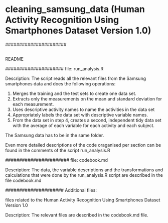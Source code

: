 # cleaning_samsung_data (Human Activity Recognition Using Smartphones Dataset Version 1.0)
######################
####
##
README

#####################
file: run_analysis.R

Description:
The script reads all the relevant files from the Samsung smartphones data and does the following operations:
1. Merges the training and the test sets to create one data set.
2. Extracts only the measurements on the mean and standard deviation for each measurement.
3. Uses descriptive activity names to name the activities in the data set
4. Appropriately labels the data set with descriptive variable names.
5. From the data set in step 4, creates a second, independent tidy data set with the average of each variable for each activity and each subject.

The Samsung data has to be in the same folder.

Even more detailed descriptions of the code oraganised per section can be found in the comments of the script run_analysis.R

#######################
file: codebook.md

Description: The data, the variable descriptions and the transformations and calculations that were done by the run_analysis.R script are described in the file codebook.md

#####################
Additional files:

files related to the Human Activity Recognition Using Smartphones Dataset
Version 1.0

Description: The relevant files are described in the codebook.md file.
